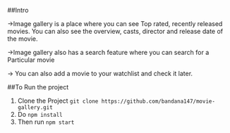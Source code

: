 ##Intro

->Image gallery is a place where you can see Top rated, recently released movies. You can also see the overview, casts, director and release date of the movie. 

->Image gallery also has a search feature where you can search for a Particular movie

-> You can also add a movie to your watchlist and check it later.

##To Run the project
1) Clone the Project `git clone https://github.com/bandana147/movie-gallery.git`
2) Do `npm install`
3) Then run `npm start`

